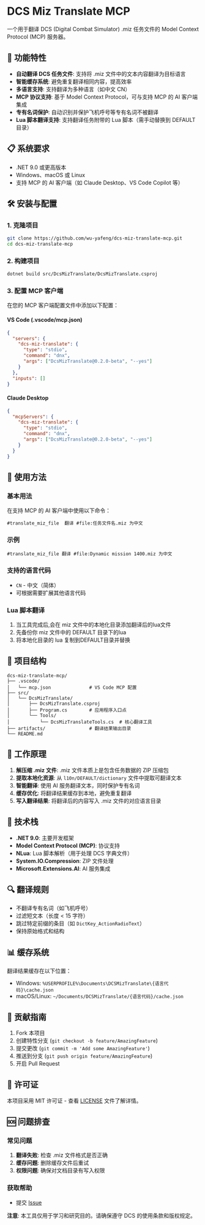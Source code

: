 # DCS Miz Translate MCP

一个用于翻译 DCS (Digital Combat Simulator) .miz 任务文件的 Model Context Protocol (MCP) 服务器。

## 🚀 功能特性

- **自动翻译 DCS 任务文件**: 支持将 .miz 文件中的文本内容翻译为目标语言
- **智能缓存系统**: 避免重复翻译相同内容，提高效率
- **多语言支持**: 支持翻译为多种语言（如中文 CN）
- **MCP 协议支持**: 基于 Model Context Protocol，可与支持 MCP 的 AI 客户端集成
- **专有名词保护**: 自动识别并保护飞机呼号等专有名词不被翻译
- **Lua 脚本翻译支持**: 支持翻译任务附带的 Lua 脚本（需手动替换到 DEFAULT 目录）

## 📋 系统要求

- .NET 9.0 或更高版本
- Windows、macOS 或 Linux
- 支持 MCP 的 AI 客户端（如 Claude Desktop、VS Code Copilot 等）

## 🛠️ 安装与配置

### 1. 克隆项目

```bash
git clone https://github.com/wu-yafeng/dcs-miz-translate-mcp.git
cd dcs-miz-translate-mcp
```

### 2. 构建项目

```bash
dotnet build src/DcsMizTranslate/DcsMizTranslate.csproj
```

### 3. 配置 MCP 客户端

在您的 MCP 客户端配置文件中添加以下配置：

#### VS Code (.vscode/mcp.json)
```json
{
  "servers": {
    "dcs-miz-translate": {
      "type": "stdio",
      "command": "dnx",
      "args": ["DcsMizTranslate@0.2.0-beta", "--yes"]
    }
  },
  "inputs": []
}
```

#### Claude Desktop
```json
{
  "mcpServers": {
    "dcs-miz-translate": {
      "type": "stdio",
      "command": "dnx",
      "args": ["DcsMizTranslate@0.2.0-beta", "--yes"]
    }
  }
}
```

## 🎯 使用方法

### 基本用法

在支持 MCP 的 AI 客户端中使用以下命令：

```
#translate_miz_file  翻译 #file:任务文件名.miz 为中文
```

### 示例

```
#translate_miz_file 翻译 #file:Dynamic mission 1400.miz 为中文
```

### 支持的语言代码

- `CN` - 中文（简体）
- 可根据需要扩展其他语言代码

### Lua 脚本翻译

1. 当工具完成后,会在 miz 文件中的本地化目录添加翻译后的lua文件
2. 先备份你 miz 文件中的 DEFAULT 目录下的lua
3. 将本地化目录的 lua 复制到DEFAULT目录并替换

## 📁 项目结构

```
dcs-miz-translate-mcp/
├── .vscode/
│   └── mcp.json              # VS Code MCP 配置
├── src/
│   └── DcsMizTranslate/
│       ├── DcsMizTranslate.csproj
│       ├── Program.cs        # 应用程序入口点
│       └── Tools/
│           └── DcsMizTranslateTools.cs  # 核心翻译工具
├── artifacts/                # 翻译结果输出目录
└── README.md
```

## 🔧 工作原理

1. **解压缩 .miz 文件**: .miz 文件本质上是包含任务数据的 ZIP 压缩包
2. **提取本地化资源**: 从 `l10n/DEFAULT/dictionary` 文件中提取可翻译文本
3. **智能翻译**: 使用 AI 服务翻译文本，同时保护专有名词
4. **缓存优化**: 将翻译结果缓存到本地，避免重复翻译
5. **写入翻译结果**: 将翻译后的内容写入 .miz 文件的对应语言目录

## 📝 技术栈

- **.NET 9.0**: 主要开发框架
- **Model Context Protocol (MCP)**: 协议支持
- **NLua**: Lua 脚本解析（用于处理 DCS 字典文件）
- **System.IO.Compression**: ZIP 文件处理
- **Microsoft.Extensions.AI**: AI 服务集成

## 🔍 翻译规则

- 不翻译专有名词（如飞机呼号）
- 过滤短文本（长度 < 15 字符）
- 跳过特定前缀的条目（如 `DictKey_ActionRadioText`）
- 保持原始格式和结构

## 📊 缓存系统

翻译结果缓存在以下位置：
- Windows: `%USERPROFILE%\Documents\DCSMizTranslate\{语言代码}\cache.json`
- macOS/Linux: `~/Documents/DCSMizTranslate/{语言代码}/cache.json`

## 🤝 贡献指南

1. Fork 本项目
2. 创建特性分支 (`git checkout -b feature/AmazingFeature`)
3. 提交更改 (`git commit -m 'Add some AmazingFeature'`)
4. 推送到分支 (`git push origin feature/AmazingFeature`)
5. 开启 Pull Request

## 📄 许可证

本项目采用 MIT 许可证 - 查看 [LICENSE](LICENSE) 文件了解详情。

## 🆘 问题排查

### 常见问题

1. **翻译失败**: 检查 .miz 文件格式是否正确
2. **缓存问题**: 删除缓存文件后重试
3. **权限问题**: 确保对文档目录有写入权限

### 获取帮助

- 提交 [Issue](https://github.com/wu-yafeng/dcs-miz-translate-mcp/issues)

**注意**: 本工具仅用于学习和研究目的。请确保遵守 DCS 的使用条款和版权规定。